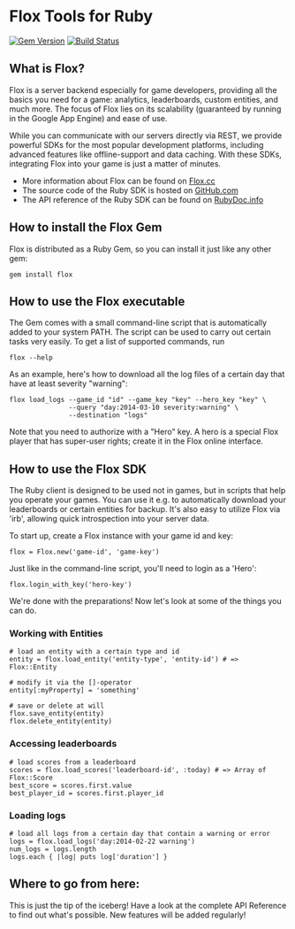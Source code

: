 # Flox Tools for Ruby

[![Gem Version](https://badge.fury.io/rb/flox.png)](http://badge.fury.io/rb/flox)
[![Build Status](https://travis-ci.org/Gamua/Flox-Ruby.png?branch=master)](https://travis-ci.org/Gamua/Flox-Ruby)

## What is Flox?

Flox is a server backend especially for game developers, providing all the basics you need for a game: analytics, leaderboards, custom entities, and much more. The focus of Flox lies on its scalability (guaranteed by running in the Google App Engine) and ease of use.

While you can communicate with our servers directly via REST, we provide powerful SDKs for the most popular development platforms, including advanced features like offline-support and data caching. With these SDKs, integrating Flox into your game is just a matter of minutes.

* More information about Flox can be found on [Flox.cc](http://www.flox.cc)
* The source code of the Ruby SDK is hosted on [GitHub.com](https://github.com/Gamua/Flox-Ruby)
* The API reference of the Ruby SDK can be found on [RubyDoc.info](http://rubydoc.info/gems/flox/frames)

## How to install the Flox Gem

Flox is distributed as a Ruby Gem, so you can install it just like any other gem:

    gem install flox

## How to use the Flox executable

The Gem comes with a small command-line script that is automatically added to your system PATH. The script can be used to carry out certain tasks very easily. To get a list of supported commands, run

    flox --help

As an example, here's how to download all the log files of a certain day that have at least severity "warning":

    flox load_logs --game_id "id" --game_key "key" --hero_key "key" \
                   --query "day:2014-03-10 severity:warning" \
                   --destination "logs"

Note that you need to authorize with a "Hero" key. A hero is a special Flox player that has super-user rights; create it in the Flox online interface.

## How to use the Flox SDK

The Ruby client is designed to be used not in games, but in scripts that help you operate your games. You can use it e.g. to automatically download your leaderboards or certain entities for backup. It's also easy to utilize Flox via 'irb', allowing quick introspection into your server data.

To start up, create a Flox instance with your game id and key:

    flox = Flox.new('game-id', 'game-key')

Just like in the command-line script, you'll need to login as a 'Hero':

    flox.login_with_key('hero-key')

We're done with the preparations! Now let's look at some of the things you can do.

### Working with Entities

    # load an entity with a certain type and id
    entity = flox.load_entity('entity-type', 'entity-id') # => Flox::Entity

    # modify it via the []-operator
    entity[:myProperty] = 'something'

    # save or delete at will
    flox.save_entity(entity)
    flox.delete_entity(entity)

### Accessing leaderboards

    # load scores from a leaderboard
    scores = flox.load_scores('leaderboard-id', :today) # => Array of Flox::Score
    best_score = scores.first.value
    best_player_id = scores.first.player_id

### Loading logs

    # load all logs from a certain day that contain a warning or error
    logs = flox.load_logs('day:2014-02-22 warning')
    num_logs = logs.length
    logs.each { |log| puts log['duration'] }

## Where to go from here:

This is just the tip of the iceberg! Have a look at the complete API Reference to find out what's possible. New features will be added regularly!
